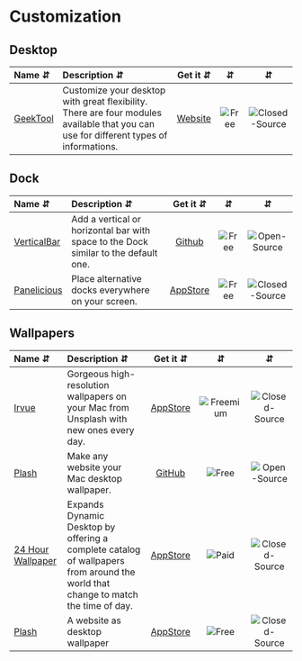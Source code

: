 # Customization

## Desktop
| Name ⇵ | Description ⇵ | Get it ⇵ | ⇵ | ⇵ |
|:-------|:--------------|:--------:|:-:|:-:|
|[GeekTool](https://www.tynsoe.org/v2/geektool/)| Customize your desktop with great flexibility. There are four modules available that you can use for different types of informations.|[Website](https://www.tynsoe.org/v2/geektool/)|![Free](symbols/free.svg "Free")|![Closed-Source](symbols/closed.svg "Closed-Source")|


## Dock
| Name ⇵ | Description ⇵ | Get it ⇵ | ⇵ | ⇵ |
|:-------|:--------------|:--------:|:-:|:-:|
|[VerticalBar](https://github.com/DeromirNeves/VerticalBar)| Add a vertical or horizontal bar with space to the Dock similar to the default one.|[Github](https://github.com/DeromirNeves/VerticalBar)|![Free](symbols/free.svg "Free")|![Open-Source](symbols/open.svg "Open-Source")|
|[Panelicious](https://larztech.com/projects/panelicious/about/)| Place alternative docks everywhere on your screen.|[AppStore](https://apps.apple.com/app/panelicious/id1500880455?mt=12)|![Free](symbols/free.svg "Free")|![Closed-Source](symbols/closed.svg "Closed-Source")|


## Wallpapers
| Name ⇵ | Description ⇵ | Get it ⇵ | ⇵ | ⇵ |
|:-------|:--------------|:--------:|:-:|:-:|
|[Irvue](https://irvue.tumblr.com/)| Gorgeous high-resolution wallpapers on your Mac from Unsplash with new ones every day. |[AppStore](https://apps.apple.com/app/irvue-unsplash-wallpapers/id1039633667)|![Freemium](symbols/freemium.svg "Freemium")|![Closed-Source](symbols/closed.svg "Closed-Source")|
|[Plash](https://github.com/sindresorhus/Plash)| Make any website your Mac desktop wallpaper.|[GitHub](https://github.com/sindresorhus/Plash)|![Free](symbols/free.svg "Free")|![Open-Source](symbols/open.svg "Open-Source")|
|[24 Hour Wallpaper](https://www.jetsoncreative.com/24hourwallpaper/)| Expands Dynamic Desktop by offering a complete catalog of wallpapers from around the world that change to match the time of day.|[AppStore](https://apps.apple.com/us/app/24-hour-wallpaper/id1226087575?mt=12)|![Paid](symbols/paid.svg "Paid")|![Closed-Source](symbols/closed.svg "Closed-Source")|
|[Plash](https://sindresorhus.com/plash)| A website as desktop wallpaper|[AppStore](https://apps.apple.com/us/app/plash/id1494023538?mt=12)|![Free](symbols/free.svg "Free")|![Closed-Source](symbols/closed.svg "Closed-Source")|
